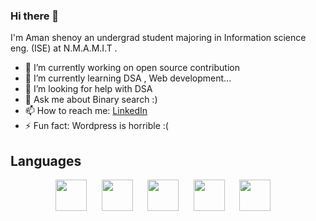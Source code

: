 ### Hi there 👋

<!--
**Amanshenoy008/Amanshenoy008** is a ✨ _special_ ✨ repository because its `README.md` (this file) appears on your GitHub profile.

Here are some ideas to get you started:-->
 
 I'm Aman shenoy an undergrad student majoring in Information science eng. (ISE) at N.M.A.M.I.T .

- 🔭
I’m currently working on open source contribution 
- 🌱
I’m currently learning  DSA , Web development...
- 🤔
I’m looking for help with DSA
- 💬
Ask me about  Binary search :)
- 📫
How to reach me: <a href="https://www.linkedin.com/in/aman-shenoy-343bb9233/"> LinkedIn</a>
- ⚡
Fun fact: Wordpress is horrible :(


## Languages
<p align="center">
<img src="https://www.svgrepo.com/show/303480/c-logo.svg" height="50px">&nbsp;&nbsp;&nbsp;&nbsp;&nbsp;
<img src="https://www.svgrepo.com/show/349402/html5.svg" height="50px">&nbsp;&nbsp;&nbsp;&nbsp;&nbsp;
<img src="https://www.svgrepo.com/show/349330/css3.svg"  height="50px">&nbsp;&nbsp;&nbsp;&nbsp;&nbsp;
<img src="https://www.svgrepo.com/show/349419/javascript.svg" height="50px">&nbsp;&nbsp;&nbsp;&nbsp;&nbsp;
<img src="https://www.svgrepo.com/show/374016/python.svg" height="50px">&nbsp;&nbsp;&nbsp;&nbsp;

</p>

